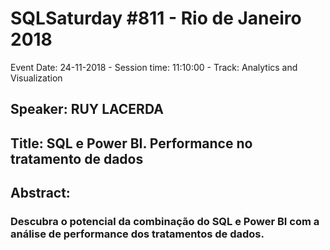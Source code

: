 # SQLSaturday #811 - Rio de Janeiro 2018
Event Date: 24-11-2018 - Session time: 11:10:00 - Track: Analytics and Visualization
## Speaker: RUY LACERDA
## Title: SQL e Power BI. Performance no tratamento de dados
## Abstract:
### Descubra o potencial da combinação do SQL e Power BI com a análise de performance dos tratamentos de dados.
